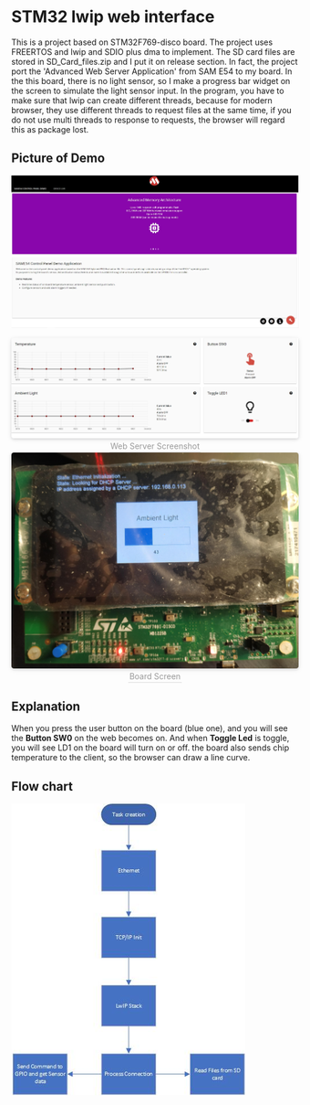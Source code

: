 # STM32 lwip web interface

This is a project based on STM32F769-disco board. The project uses FREERTOS and lwip and SDIO plus dma to implement. The SD card files are stored in SD_Card_files.zip and I put it on release section. In fact, the project port the 'Advanced Web Server Application' from SAM E54 to my board. In the this board, there is no light sensor, so I make a progress bar widget on the screen to simulate the light sensor input. In the program, you have to make sure that lwip can create different threads, because for modern browser, they use different threads to request files at the same time, if you do not use multi threads to response to requests, the browser will regard this as package lost.

## Picture of Demo

![](Control_Panel_Demo.jpg)
<center>
    <img style="border-radius: 0.3125em;
    box-shadow: 0 2px 4px 0 rgba(34,36,38,.12),0 2px 10px 0 rgba(34,36,38,.08);" 
    src="DEVICE_LIVE.jpg">
    <br>
    <div style="color:orange; border-bottom: 1px solid #d9d9d9;
    display: inline-block;
    color: #999;
    padding: 2px;">Web Server Screenshot</div>
</center>
<center>
    <img style="border-radius: 0.3125em;
    box-shadow: 0 2px 4px 0 rgba(34,36,38,.12),0 2px 10px 0 rgba(34,36,38,.08);" 
    src="Board_Screen.jpg">
    <br>
    <div style="color:orange; border-bottom: 1px solid #d9d9d9;
    display: inline-block;
    color: #999;
    padding: 2px;">Board Screen</div>
</center>

## Explanation

When you press the user button on the board (blue one), and you will see the __Button SW0__ on the web becomes on. And when __Toggle Led__ is toggle, you will see LD1 on the board will turn on or off. the board also sends chip temperature to the client, so the browser can draw a line curve.

## Flow chart

![](lwip_network.jpg)
